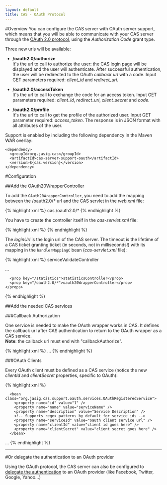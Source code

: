 ```yaml
---
layout: default
title: CAS - OAuth Protocol
---
```

#Overview
You can configure the CAS server with OAuth server support, which means that you will be able to communicate with your CAS server through the [OAuth 2.0 protocol](http://oauth.net/2/), using the *Authorization Code* grant type.

Three new urls will be available:

* **/oauth2.0/authorize**  
It's the url to call to authorize the user: the CAS login page will be displayed and the user will authenticate. After successful authentication, the user will be redirected to the OAuth *callback url* with a code. Input GET parameters required: *client_id* and *redirect_uri*.

* **/oauth2.0/accessToken**  
It's the url to call to exchange the code for an access token. Input GET parameters required: *client_id*, *redirect_uri*, *client_secret* and *code*.

* **/oauth2.0/profile**  
It's the url to call to get the profile of the authorized user. Input GET parameter required: *access_token*. The response is in JSON format with all attributes of the user.

Support is enabled by including the following dependency in the Maven WAR overlay:

    <dependency>
      <groupId>org.jasig.cas</groupId>
      <artifactId>cas-server-support-oauth</artifactId>
      <version>${cas.version}</version>
    </dependency>


#Configuration

##Add the OAuth20WrapperController

To add the `OAuth20WrapperController`, you need to add the mapping between the /oauth2.0/* url and the CAS servlet in the *web.xml* file:

{% highlight xml %}
<servlet-mapping>
  <servlet-name>cas</servlet-name>
  <url-pattern>/oauth2.0/*</url-pattern>
</servlet-mapping>
{% endhighlight %}

You have to create the controller itself in the *cas-servlet.xml* file:

{% highlight xml %}
<bean
  id="oauth20WrapperController"
  class="org.jasig.cas.support.oauth.web.OAuth20WrapperController"
  p:loginUrl="http://mycasserverwithoauthwrapper/login"
  p:servicesManager-ref="servicesManager"
  p:ticketRegistry-ref="ticketRegistry"
  p:timeout="7200" />
{% endhighlight %}

The *loginUrl* is the login url of the CAS server. The timeout is the lifetime of a CAS ticket granting ticket (in seconds, not in milliseconds!) with its mapping in the `handlerMappingC` bean (*cas-servlet.xml* file):

{% highlight xml %}
<bean id="handlerMappingC" class="org.springframework.web.servlet.handler.SimpleUrlHandlerMapping">
  <property name="mappings">
    <props>
      <prop key="/serviceValidate">serviceValidateController</prop>
 
   ...
 
      <prop key="/statistics">statisticsController</prop>
      <prop key="/oauth2.0/*">oauth20WrapperController</prop>
    </props>
  </property>
  <property name="alwaysUseFullPath" value="true" />
</bean>
{% endhighlight %}

##Add the needed CAS services

###Callback Authorization

One service is needed to make the OAuth wrapper works in CAS. It defines the callback url after CAS authentication to return to the OAuth wrapper as a CAS service.  
**Note**: the callback url must end with "callbackAuthorize".

{% highlight xml %}
<bean id="serviceRegistryDao" class="org.jasig.cas.services.InMemoryServiceRegistryDaoImpl">
  <property name="registeredServices">
    <list>
      <!-- A dedicated component to recognize OAuth Callback Authorization requests -->
      <bean class="org.jasig.cas.support.oauth.services.OAuthCallbackAuthorizeService">
        <property name="id" value="0" />
        <property name="name" value="HTTP" />
        <property name="description" value="oauth wrapper callback url" />
        <!-- By default, only support regex patterns if/when needed -->
        <property name="serviceId" value="${server.prefix}/oauth2.0/callbackAuthorize" />
      </bean>
...
{% endhighlight %}

###OAuth Clients

Every OAuth client must be defined as a CAS service (notice the new *clientId* and *clientSecret* properties, specific to OAuth):

{% highlight xml %}
<bean id="serviceRegistryDao" class="org.jasig.cas.services.InMemoryServiceRegistryDaoImpl">
  <property name="registeredServices">
    <list>
       
      <bean class="org.jasig.cas.support.oauth.services.OAuthRegisteredService">
        <property name="id" value="1" />
        <property name="name" value="serviceName" />
        <property name="description" value="Service Description" />
        <!-- Supports regex patterns by default for service ids -->
        <property name="serviceId" value="oauth client service url" />
        <property name="clientId" value="client id goes here" />
        <property name="clientSecret" value="client secret goes here" />
      </bean>
...
{% endhighlight %}

***

#Or delegate the authentication to an OAuth provider

Using the OAuth protocol, the CAS server can also be configured to [delegate the authentication](../integration/Delegate-Authentication.html) to an OAuth provider (like Facebook, Twitter, Google, Yahoo...)

